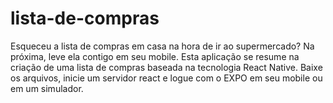 # lista-de-compras
Esqueceu a lista de compras em casa na hora de ir ao supermercado? Na próxima, leve ela contigo em seu mobile.
Esta aplicação se resume na criação de uma lista de compras baseada na tecnologia React Native.
Baixe os arquivos, inicie um servidor react e logue com o EXPO em seu mobile ou em um simulador.
